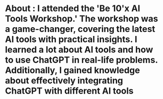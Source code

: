 # About : I attended the 'Be 10'x AI Tools Workshop.' The workshop was a game-changer, covering the latest AI tools with practical insights. I learned a lot about AI tools and how to use ChatGPT in real-life problems. Additionally, I gained knowledge about effectively integrating ChatGPT with different AI tools

